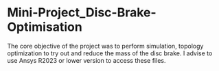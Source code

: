 # Mini-Project_Disc-Brake-Optimisation
The core objective of the project was to perform simulation, topology optimization to try out and reduce the mass of the disc brake. I advise to use Ansys R2023 or lower version to access these files.
